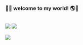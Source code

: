 <h3>🙌🧠 welcome to my world! 🌎👾</h3>
<br>
<div>
  <a href="https://eunjinee.tistory.com" target="_blank"><img src="https://img.shields.io/badge/tistory-FBEFFB?style=flat-square&logo=apachespark&logoColor=black"/></a>
  <a href="https://www.instagram.com/eunznidang" target="_blank"><img src="https://img.shields.io/badge/instagram-FBEFFB?style=flat-square&logo=instagram&logoColor=black"/></a>
</div>
<br>
<div>

<img src="https://github-readme-stats.vercel.app/api/top-langs/?username=eunznidang&layout=compact&theme=buefy"/>



</div>
